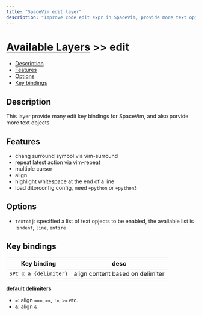 ```yaml
---
title: "SpaceVim edit layer"
description: "Improve code edit expr in SpaceVim, provide more text opjects."
---
```


# [Available Layers](../) >> edit

<!-- vim-markdown-toc GFM -->

- [Description](#description)
- [Features](#features)
- [Options](#options)
- [Key bindings](#key-bindings)

<!-- vim-markdown-toc -->

## Description

This layer provide many edit key bindings for SpaceVim, and also porvide more text objects. 

## Features

- chang surround symbol via vim-surround
- repeat latest action via vim-repeat
- multiple cursor
- align
- highlight whitespace at the end of a line
- load ditorconfig config, need `+python` or `+python3`

## Options

- `textobj`: specified a list of text opjects to be enabled, the avaliable list is :`indent`, `line`, `entire`

## Key bindings

Key binding           | desc
---                  | ---
`SPC x a {delimiter}` | align content based on delimiter

**default delimiters**

- `=`: align `===`, `==`, `!=`, `>=` etc.
- `&`: align `&`

